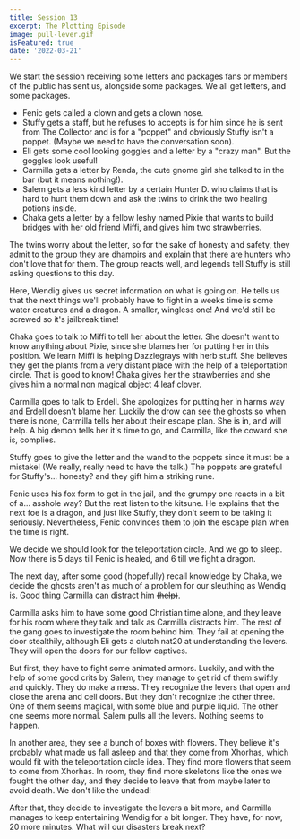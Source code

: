 ```yaml
---
title: Session 13
excerpt: The Plotting Episode
image: pull-lever.gif
isFeatured: true
date: '2022-03-21'
---
```


We start the session receiving some letters and packages fans or members of the public has sent us, alongside some packages. We all get letters, and some packages. 

- Fenic gets called a clown and gets a clown nose. 
- Stuffy gets a staff, but he refuses to accepts is for him since he is sent from The Collector and is for a "poppet" and obviously Stuffy isn't a poppet. (Maybe we need to have the conversation soon). 
- Eli gets some cool looking goggles and a letter by a "crazy man". But the goggles look useful!
- Carmilla gets a letter by Renda, the cute gnome girl she talked to in the bar (but it means nothing!).
- Salem gets a less kind letter by a certain Hunter D. who claims that is hard to hunt them down and ask the twins to drink the two healing potions inside.
- Chaka gets a letter by a fellow leshy named Pixie that wants to build bridges with her old friend Miffi, and gives him two strawberries.

The twins worry about the letter, so for the sake of honesty and safety, they admit to the group they are dhampirs and explain that there are hunters who don't love that for them. The group reacts well, and legends tell Stuffy is still asking questions to this day.

Here, Wendig gives us secret information on what is going on. He tells us that the next things we'll probably have to fight in a weeks time is some water creatures and a dragon. A smaller, wingless one! And we'd still be screwed so it's jailbreak time!

Chaka goes to talk to Miffi to tell her about the letter. She doesn't want to know anything about Pixie, since she blames her for putting her in this position. We learn Miffi is helping Dazzlegrays with herb stuff. She believes they get the plants from a very distant place with the help of a teleportation circle. That is good to know! Chaka gives her the strawberries and she gives him a normal non magical object 4 leaf clover.

Carmilla goes to talk to Erdell. She apologizes for putting her in harms way and Erdell doesn't blame her. Luckily the drow can see the ghosts so when there is none, Carmilla tells her about their escape plan. She is in, and will help. A big demon tells her it's time to go, and Carmilla, like the coward she is, complies.

Stuffy goes to give the letter and the wand to the poppets since it must be a mistake! (We really, really need to have the talk.) The poppets are grateful for Stuffy's... honesty? and they gift him a striking rune. 

Fenic uses his fox form to get in the jail, and the grumpy one reacts in a bit of a... asshole way? But the rest listen to the kitsune. He explains that the next foe is a dragon, and just like Stuffy, they don't seem to be taking it seriously. Nevertheless, Fenic convinces them to join the escape plan when the time is right. 

We decide we should look for the teleportation circle. And we go to sleep. Now there is 5 days till Fenic is healed, and 6 till we fight a dragon. 

The next day, after some good (hopefully) recall knowledge by Chaka, we decide the ghosts aren't as much of a problem for our sleuthing as Wendig is. Good thing Carmilla can distract him ~~(help)~~.

Carmilla asks him to have some good Christian time alone, and they leave for his room where they talk and talk as Carmilla distracts him. The rest of the gang goes to investigate the room behind him. They fail at opening the door stealthily, although Eli gets a clutch nat20 at understanding the levers. They will open the doors for our fellow captives.

But first, they have to fight some animated armors. Luckily, and with the help of some good crits by Salem, they manage to get rid of them swiftly and quickly. They do make a mess.  They recognize the levers that open and close the arena and cell doors. But they don't recognize the other three. One of them seems magical, with some blue and purple liquid. The other one seems more normal. Salem pulls all the levers. Nothing seems to happen.

In another area, they see a bunch of boxes with flowers. They believe it's probably what made us fall asleep and that they come from Xhorhas, which would fit with the teleportation circle idea. They find more flowers that seem to come from Xhorhas. In room, they find more skeletons like the ones we fought the other day, and they decide to leave that from maybe later to avoid death. We don't like the undead!

After that, they decide to investigate the levers a bit more, and Carmilla manages to keep entertaining Wendig for a bit longer. They have, for now, 20 more minutes. What will our disasters break next?